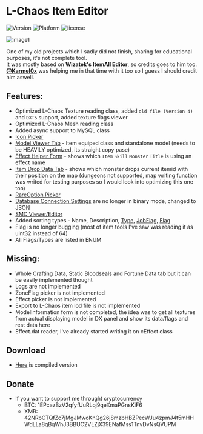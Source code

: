 # L-Chaos Item Editor
![Version](https://img.shields.io/badge/version-1.0-blue.svg?style=for-the-badge)
![Platform](https://img.shields.io/badge/platform-windows-green.svg?style=for-the-badge)
![license](https://img.shields.io/badge/license-GPL%203.0-orange.svg?style=for-the-badge)

![image1](hhttps://raw.githubusercontent.com/IhsotasOtomakan/LastChaos-ItemEditor/master/preview.png)

One of my old projects which I sadly did not finish, sharing for educational purposes, it's not complete tool.\
It was mostly based on **Wizatek's ItemAll Editor**, so credits goes to him too.\
**[@Karmel0x](https://github.com/Karmel0x/)** was helping me in that time with it too so I guess I should credit him aswell.

## Features:
- Optimized L-Chaos Texture reading class, added ```old file (Version 4)``` and ```DXT5``` support, added texture flags viewer
- Optimized L-Chaos Mesh reading class
- Added async support to MySQL class
- [Icon Picker](http://grabilla.com/0881e-785ca3b8-6f2c-4119-89cb-73d080b36ad1.png)
- [Model Viewer Tab](http://grabilla.com/0881e-8a224ed4-2c29-485c-bf87-d8f7a867619b.gif) - Item equiped class and standalone model (needs to be HEAVILY optimized, its straight copy pase)
- [Effect Helper Form](http://i.grab.la/0881e-ffe6de6e-f71d-4b38-8e88-aaac81b26393.png) - shows which ```Item``` ```Skill``` ```Monster``` ```Title``` is using an effect name
- [Item Drop Data Tab](http://grabilla.com/0881e-e1405316-7141-4508-9b7d-264e4234ffd4.png) - shows which monster drops current itemid with their position on the map (dungeons not supported, map writing function was writed for testing purposes so I would look into optimizing this one too)
- [RareOption Picker](http://grabilla.com/0881e-1c20630b-f2b2-47d4-a6a0-b84960b39f89.png)
- [Database Connection Settings](http://grabilla.com/0881e-2b3210e7-c5fa-4bf0-9f9e-a6d930b9e1cf.png) are no longer in binary mode, changed to JSON
- [SMC Viewer/Editor](http://grabilla.com/0881e-b4f0eee1-c983-4be8-b111-f8cb8787feeb.png)
- Added sorting types - Name, Description, [Type](http://grabilla.com/0881e-47f130c6-9d98-4ff6-866c-36313610e6c8.png), [JobFlag](http://grabilla.com/0881e-89afbf80-63fb-4044-837b-d3065c763bf1.png), [Flag](http://grabilla.com/0881e-b926df11-73c6-4486-a370-79a8831fdc6d.png)
- Flag is no longer bugging (most of item tools I've saw was reading it as uint32 instead of 64)
- All Flags/Types are listed in ENUM

## Missing:
- Whole Crafting Data, Static Bloodseals and Fortune Data tab but it can be easily implemented thought
- Logs are not implemented
- ZoneFlag picker is not implemented
- Effect picker is not implemented
- Export to L-Chaos item lod file is not implemented
- ModelInformation form is not completed, the idea was to get all textures from actual displaying model in DX panel and show its data/flags and rest data here
- Effect.dat reader, I've already started writing it on cEffect class

## Download
  - [Here](http://grabilla.com/0881e-6c9357f3-d8d4-48a2-b466-8e7dac655e9a.zip) is compiled version

## Donate
- If you want to support me throught cryptocurrency
  - BTC: 1EPcazBzV2qfyfUuRLoj9qeXmaPGnsKiF6
  - XMR: 42NRbCTQfZc7jMgJMwoKnQg26j8mzbHBZPecWJu4zpmJ4t5mHHWdLLa8qBqWhJ3BBUC2VLZjX39ENafMss1TnvDvNsQVUPM
